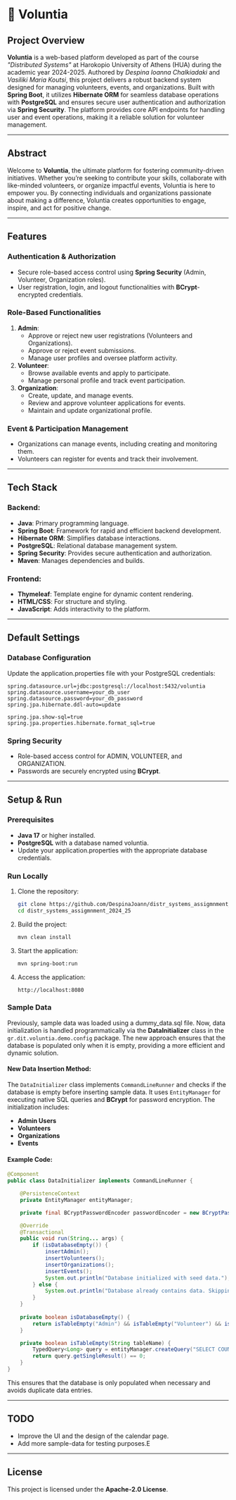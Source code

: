 # :seedling: **Voluntia**

## **Project Overview**
**Voluntia** is a web-based platform developed as part of the course *"Distributed Systems"* at Harokopio University of Athens (HUA) during the academic year 2024-2025.
Authored by *Despina Ioanna Chalkiadaki* and *Vasiliki Maria Koutsi*, this project delivers a robust backend system designed for managing volunteers, events, and organizations. Built with **Spring Boot**, it utilizes **Hibernate ORM** for seamless database operations with **PostgreSQL** and ensures secure user authentication and authorization via **Spring Security**.
The platform provides core API endpoints for handling user and event operations, making it a reliable solution for volunteer management.

---

## **Abstract**
Welcome to **Voluntia**, the ultimate platform for fostering community-driven initiatives. Whether you’re seeking to contribute your skills, collaborate with like-minded volunteers, or organize impactful events, Voluntia is here to empower you. By connecting individuals and organizations passionate about making a difference, Voluntia creates opportunities to engage, inspire, and act for positive change.

---

## **Features**

### **Authentication & Authorization**
- Secure role-based access control using **Spring Security** (Admin, Volunteer, Organization roles).
- User registration, login, and logout functionalities with **BCrypt**-encrypted credentials.

### **Role-Based Functionalities**
1. **Admin**:
   - Approve or reject new user registrations (Volunteers and Organizations).
   - Approve or reject event submissions.
   - Manage user profiles and oversee platform activity.
2. **Volunteer**:
   - Browse available events and apply to participate.
   - Manage personal profile and track event participation.
3. **Organization**:
   - Create, update, and manage events.
   - Review and approve volunteer applications for events.
   - Maintain and update organizational profile.

### **Event & Participation Management**
- Organizations can manage events, including creating and monitoring them.
- Volunteers can register for events and track their involvement.

---

## **Tech Stack**

### **Backend**:
- **Java**: Primary programming language.
- **Spring Boot**: Framework for rapid and efficient backend development.
- **Hibernate ORM**: Simplifies database interactions.
- **PostgreSQL**: Relational database management system.
- **Spring Security**: Provides secure authentication and authorization.
- **Maven**: Manages dependencies and builds.

### **Frontend**:
- **Thymeleaf**: Template engine for dynamic content rendering.
- **HTML/CSS**: For structure and styling.
- **JavaScript**: Adds interactivity to the platform.

---

## **Default Settings**

### **Database Configuration**
Update the application.properties file with your PostgreSQL credentials:

```properties
spring.datasource.url=jdbc:postgresql://localhost:5432/voluntia
spring.datasource.username=your_db_user
spring.datasource.password=your_db_password
spring.jpa.hibernate.ddl-auto=update

spring.jpa.show-sql=true
spring.jpa.properties.hibernate.format_sql=true
```

### **Spring Security**
- Role-based access control for ADMIN, VOLUNTEER, and ORGANIZATION.
- Passwords are securely encrypted using **BCrypt**.

---

## **Setup & Run**

### **Prerequisites**
- **Java 17** or higher installed.
- **PostgreSQL** with a database named voluntia.
- Update your application.properties with the appropriate database credentials.

### **Run Locally**
1. Clone the repository:
   ```bash
   git clone https://github.com/DespinaJoann/distr_systems_assigmnment_2024_25.git
   cd distr_systems_assigmnment_2024_25
   ```

2. Build the project:
   ```bash
   mvn clean install
   ```

3. Start the application:
   ```bash
   mvn spring-boot:run
   ```

4. Access the application:
   ```
   http://localhost:8080
   ```

### **Sample Data**
Previously, sample data was loaded using a dummy_data.sql file. Now, data initialization is handled programmatically via the **DataInitializer** class in the `gr.dit.voluntia.demo.config` package. The new approach ensures that the database is populated only when it is empty, providing a more efficient and dynamic solution.

#### **New Data Insertion Method:**
The `DataInitializer` class implements `CommandLineRunner` and checks if the database is empty before inserting sample data. It uses `EntityManager` for executing native SQL queries and **BCrypt** for password encryption. The initialization includes:

- **Admin Users**
- **Volunteers**
- **Organizations**
- **Events**

#### **Example Code:**
```java
@Component
public class DataInitializer implements CommandLineRunner {

    @PersistenceContext
    private EntityManager entityManager;

    private final BCryptPasswordEncoder passwordEncoder = new BCryptPasswordEncoder();

    @Override
    @Transactional
    public void run(String... args) {
        if (isDatabaseEmpty()) {
            insertAdmin();
            insertVolunteers();
            insertOrganizations();
            insertEvents();
            System.out.println("Database initialized with seed data.");
        } else {
            System.out.println("Database already contains data. Skipping initialization.");
        }
    }
    
    private boolean isDatabaseEmpty() {
        return isTableEmpty("Admin") && isTableEmpty("Volunteer") && isTableEmpty("Organization") && isTableEmpty("Event");
    }

    private boolean isTableEmpty(String tableName) {
        TypedQuery<Long> query = entityManager.createQuery("SELECT COUNT(e) FROM " + tableName + " e", Long.class);
        return query.getSingleResult() == 0;
    }
}
```

This ensures that the database is only populated when necessary and avoids duplicate data entries.

---

## **TODO**
- Improve the UI and the design of the calendar page.
- Add more sample-data for testing purposes.E
---

## **License**
This project is licensed under the **Apache-2.0 License**.


